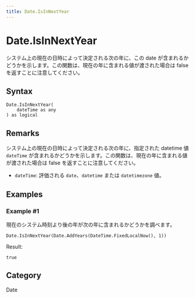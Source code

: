 ```yaml
---
title: Date.IsInNextYear
---
```


# Date.IsInNextYear


システム上の現在の日時によって決定される次の年に、この date が含まれるかどうかを示します。この関数は、現在の年に含まれる値が渡された場合は false を返すことに注意してください。


## Syntax

```powerquery
Date.IsInNextYear(
    dateTime as any
) as logical
```


## Remarks

システム上の現在の日時によって決定される次の年に、指定された datetime 値 <code>dateTime</code> が含まれるかどうかを示します。この関数は、現在の年に含まれる値が渡された場合は false を返すことに注意してください。      <ul>      <li><code>dateTime</code>: 評価される <code>date</code>、<code>datetime</code> または <code>datetimezone</code> 値。</li>      </ul>


## Examples

### Example #1 
現在のシステム時刻より後の年が次の年に含まれるかどうかを調べます。
```powerquery
Date.IsInNextYear(Date.AddYears(DateTime.FixedLocalNow(), 1))
```

Result: 
```powerquery
true
```




## Category
Date
